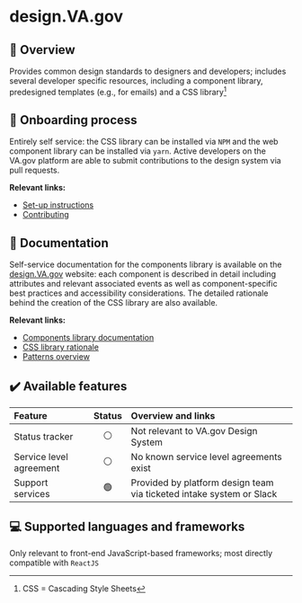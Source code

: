 # design.VA.gov

## 📖 Overview
Provides common design standards to designers and developers; includes several developer specific resources, 
including a component library, predesigned templates (e.g., for emails) and a CSS library[^1]

## 🚪 Onboarding process 
Entirely self service: the CSS library can be installed via `NPM` and the web component library can be installed via `yarn`.
Active developers on the VA.gov platform are able to submit contributions to the design system via pull requests.

**Relevant links:**
* [Set-up instructions](https://design.va.gov/about/developers/install)
* [Contributing](https://design.va.gov/about/developers/contributing)

## 📝 Documentation 
Self-service documentation for the components library is available on the [design.VA.gov](design.VA.gov) website: each component is described
in detail including attributes and relevant associated events as well as component-specific best practices and accessibility 
considerations. The detailed rationale behind the creation of the CSS library are also available. 

**Relevant links:**
* [Components library documentation](https://design.va.gov/components/)
* [CSS library rationale](https://design.va.gov/foundation/)
* [Patterns overview](https://design.va.gov/patterns/)

##  :heavy_check_mark:  Available features
| **Feature** | **Status** | **Overview and links**|
| :---------- | :--------: |:---------------------| 
| Status tracker | ⚪ | Not relevant to VA.gov Design System |
| Service level agreement | ⚪ | No known service level agreements exist |
| Support services | 🟢 | Provided by platform design team via ticketed intake system or Slack |

## 💻 Supported languages and frameworks  
Only relevant to front-end JavaScript-based frameworks; most directly compatible with `ReactJS`


[^1]: CSS = Cascading Style Sheets
